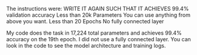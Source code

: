 The instructions were:
  WRITE IT AGAIN SUCH THAT IT ACHIEVES
  99.4% validation accuracy
  Less than 20k Parameters
  You can use anything from above you want.
  Less than 20 Epochs
  No fully connected layer

My code does the task in 17,224 total parameters and achieves 99.4% accuracy on the 19th epoch.
I did not use a fully connected layer. You can look in the code to see the model architecture and training logs.
